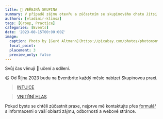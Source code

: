 ```yaml
---
title: 👥 VEŘEJNÁ SKUPINA
summary: V případě zájmu otevřu a zúčastním se skupinového chatu Jitsi pro Skupinovou praxi.
authors: [vladimir-klimsa]
tags: [Group, Practice]
categories: [Events]
date: '2023-08-15T00:00:00Z'
image:
  caption: Photo by [Gerd Altmann](https://pixabay.com/photos/photomontage-faces-photo-album-556811/)
  focal_point: 
  placement: 3
  preview_only: false
---
```


Svůj čas věnuji 🙌 učení a sdílení. 

😃 Od Října 2023 budu na Eventbrite každý měsíc nabízet Skupinovou praxi.

> [INTUICE](https://www.eventbrite.co.uk/o/vladimir-klimsa-69104497903)

> [VNITŘNÍ HLAS](https://www.eventbrite.co.uk/o/vladimir-klimsa-69104497903)

Pokud byste se chtěli zúčastnit praxe, nejprve mě kontaktujte přes [formulář](/cs/#kontakt) s informacemi o vaší oblasti zájmu, odbornosti a webové stránce.